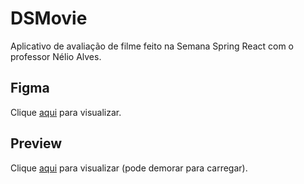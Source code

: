 # DSMovie

Aplicativo de avaliação de filme feito na Semana Spring React com o professor Nélio Alves. 

## Figma
Clique [aqui](https://www.figma.com/file/gEZYKqJJs2gEhIB6k9ksGB/DSMovie3) para visualizar.


## Preview
Clique [aqui](https://marcella-dsmovie.netlify.app/) para visualizar (pode demorar para carregar).
